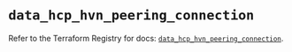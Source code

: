 # `data_hcp_hvn_peering_connection`

Refer to the Terraform Registry for docs: [`data_hcp_hvn_peering_connection`](https://registry.terraform.io/providers/hashicorp/hcp/0.91.0/docs/data-sources/hvn_peering_connection).
